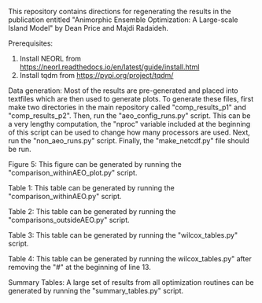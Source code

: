 This repository contains directions for regenerating the results in the publication entitled "Animorphic 
Ensemble Optimization: A Large-scale Island Model" by Dean Price and Majdi Radaideh.

Prerequisites:
1. Install NEORL from https://neorl.readthedocs.io/en/latest/guide/install.html
2. Install tqdm from https://pypi.org/project/tqdm/

Data generation:
Most of the results are pre-generated and placed into textfiles which are then used to generate plots. To generate these 
files, first make two directories in the main repository called "comp_results_p1" and "comp_results_p2". Then, run the 
"aeo_config_runs.py" script. This can be a very lengthy computation, the "nproc" variable included at the beginning of 
this script can be used to change how many processors are used. Next, run the "non_aeo_runs.py" script. Finally, the 
"make_netcdf.py" file should be run.

Figure 5:
This figure can be generated by running the "comparison_withinAEO_plot.py" script.

Table 1:
This table can be generated by running the "comparison_withinAEO.py" script.

Table 2:
This table can be generated by running the "comparisons_outsideAEO.py" script.

Table 3:
This table can be generated by running the "wilcox_tables.py" script.

Table 4:
This table can be generated by running the wilcox_tables.py" after removing the "#" at the beginning of line 13.

Summary Tables:
A large set of results from all optimization routines can be generated by running the "summary_tables.py" script.
